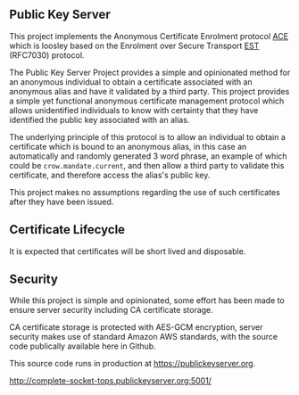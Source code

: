 ## Public Key Server

This project implements the Anonymous Certificate Enrolment protocol [ACE](https://github.com/rob-linton/publickeyserver/blob/main/ACE/ace.md) which is loosley based on the Enrolment over Secure Transport [EST](https://tools.ietf.org/html/rfc7030) (RFC7030) protocol.

The Public Key Server Project provides a simple and opinionated method for an anonymous individual to obtain a certificate associated with an anonymous alias and have it validated by a third party.  This project provides a simple yet functional anonymous certificate management protocol which allows unidentified individuals to know with certainty that they have identified the public key associated with an alias. 

The underlying principle of this protocol is to allow an individual to obtain a certificate which is bound to an anonymous alias, in this case an automatically and randomly generated 3 word phrase, an example of which could be `crow.mandate.current`, and then allow a third party to validate this certificate, and therefore access the alias's public key.

This project makes no assumptions regarding the use of such certificates after they have been issued.

Certificate Lifecycle
---------------------

It is expected that certificates will be short lived and disposable.  

Security
--------

While this project is simple and opinionated, some effort has been made to ensure server security including CA certificate storage.

CA certificate storage is protected with AES-GCM encryption, server security makes use of standard Amazon AWS standards, with the source code publically available here in Github.

This source code runs in production at https://publickeyserver.org.




http://complete-socket-tops.publickeyserver.org:5001/